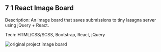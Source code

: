 ## 7 1 React Image Board
Description: 
An image board that saves submissions to tiny lasagna server using jQuery + React.

Tech: HTML/CSS/SCSS, Bootstrap, React, jQuery

![original project image board](app/images/imageboard.png)



